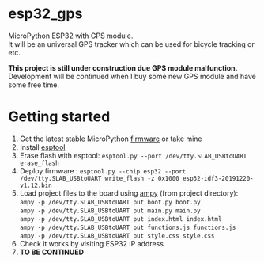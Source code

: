 # esp32_gps  

MicroPython ESP32 with GPS module.  
It will be an universal GPS tracker which can be used for bicycle tracking or etc.

**This project is still under construction due GPS module malfunction.**  
Development will be continued when I buy some new GPS module and have some free time. 
 


# Getting started
1. Get the latest stable MicroPython [firmware](https://micropython.org/download/esp32/)  or take mine
2. Install [esptool](https://github.com/espressif/esptool)
3. Erase flash with esptool: `esptool.py --port /dev/tty.SLAB_USBtoUART erase_flash`  
4. Deploy firmware : `esptool.py --chip esp32 --port /dev/tty.SLAB_USBtoUART write_flash -z 0x1000 esp32-idf3-20191220-v1.12.bin
`  
5. Load project files to the board using [ampy](https://github.com/scientifichackers/ampy) (from project directory):  
`ampy -p /dev/tty.SLAB_USBtoUART put boot.py boot.py`  
`ampy -p /dev/tty.SLAB_USBtoUART put main.py main.py`  
`ampy -p /dev/tty.SLAB_USBtoUART put index.html index.html`  
`ampy -p /dev/tty.SLAB_USBtoUART put functions.js functions.js`  
`ampy -p /dev/tty.SLAB_USBtoUART put style.css style.css`  
6. Check it works by visiting ESP32 IP address  
7. **TO BE CONTINUED**
